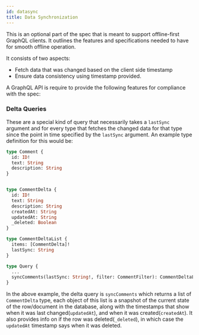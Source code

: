 ```yaml
---
id: datasync
title: Data Synchronization
---
```


This is an optional part of the spec that is meant to support offline-first GraphQL clients. It outlines the features and specifications needed to have for smooth offline operation.

It consists of two aspects:

- Fetch data that was changed based on the client side timestamp
- Ensure data consistency using timestamp provided.

A GraphQL API is require to provide the following features for compliance with the spec:

### Delta Queries

These are a special kind of query that necessarily takes a `lastSync` argument and for every type that fetches the changed data for that type since the point in time specified by the `lastSync` argument. An example type definition for this would be:

```graphql
type Comment {
  id: ID!
  text: String
  description: String
}


type CommentDelta {
  id: ID!
  text: String
  description: String
  createdAt: String
  updatedAt: String
  _deleted: Boolean
}

type CommentDeltaList {
  items: [CommentDelta]!
  lastSync: String
}

type Query {
  ...
  syncComments(lastSync: String!, filter: CommentFilter): CommentDeltaList!
}
```

In the above example, the delta query is `syncComments` which returns a list of `CommentDelta` type, each object of this list is a snapshot of the current state of the row/document in the database, along with the timestamps that show when it was last changed(`updatedAt`), and when it was created(`createdAt`). It also provides info on if the row was deleted(`_deleted`), in which case the `updatedAt` timestamp says when it was deleted.